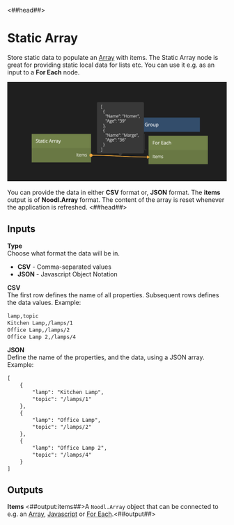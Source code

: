 <##head##>
# Static Array

Store static data to populate an [Array](nodes/data/array.md) with items. The Static Array node is great for providing static local data for lists etc. You can use it e.g. as an input to a **For Each** node.

![](static-array-1.png ':class=img-size-m')

You can provide the data in either **CSV** format or, **JSON** format. The **items** output is of **Noodl.Array** format. The content of the array is reset whenever the application is refreshed.
<##head##>

## Inputs
**Type**  
Choose what format the data will be in.

* **CSV** - Comma-separated values
* **JSON** - Javascript Object Notation

**CSV**  
The first row defines the name of all properties. Subsequent rows defines the data values.
Example:

    lamp,topic
    Kitchen Lamp,/lamps/1
    Office Lamp,/lamps/2
    Office Lamp 2,/lamps/4

**JSON**  
Define the name of the properties, and the data, using a JSON array.
Example:

    [
        {
            "lamp": "Kitchen Lamp",
            "topic": "/lamps/1"
        },
        {
            "lamp": "Office Lamp",
            "topic": "/lamps/2"
        },
        {
            "lamp": "Office Lamp 2",
            "topic": "/lamps/4"
        }
    ]

## Outputs

**Items**
<##output:items##>A `Noodl.Array` object that can be connected to e.g. an [Array](nodes/data/array.md), [Javascript](guides/javascript.md) or [For Each](nodes/data/for-each.md).<##output##>

